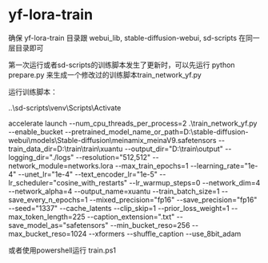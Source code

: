 # yf-lora-train

确保 yf-lora-train 目录跟 webui_lib, stable-diffusion-webui, sd-scripts 在同一层目录即可

第一次运行或者sd-scripts的训练脚本发生了更新时，可以先运行 python prepare.py 来生成一个修改过的训练脚本train_network_yf.py

运行训练脚本：

..\sd-scripts\venv\Scripts\Activate

accelerate launch --num_cpu_threads_per_process=2 .\train_network_yf.py  --enable_bucket   --pretrained_model_name_or_path=D:\stable-diffusion-webui\models\Stable-diffusion\meinamix_meinaV9.safetensors   --train_data_dir=D:\train\train\xuantu   --output_dir="D:\train\output"    --logging_dir="./logs"    --resolution="512,512"    --network_module=networks.lora    --max_train_epochs=1    --learning_rate="1e-4"   --unet_lr="1e-4"   --text_encoder_lr="1e-5"    --lr_scheduler="cosine_with_restarts"    --lr_warmup_steps=0    --network_dim=4   --network_alpha=4    --output_name=xuantu   --train_batch_size=1   --save_every_n_epochs=1   --mixed_precision="fp16"   --save_precision="fp16"    --seed="1337"    --cache_latents    --clip_skip=1   --prior_loss_weight=1    --max_token_length=225    --caption_extension=".txt"   --save_model_as="safetensors"   --min_bucket_reso=256     --max_bucket_reso=1024   --xformers --shuffle_caption --use_8bit_adam  


或者使用powershell运行 train.ps1